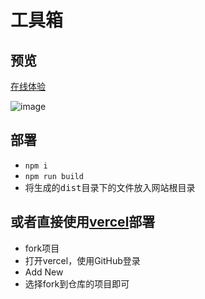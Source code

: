 # 工具箱

## 预览
[在线体验](https://tools.bocchi.vip/)  

![image](https://github.com/user-attachments/assets/636324ee-227f-41a6-8e59-30edac2aa69e)

## 部署
- ```npm i```
- ```npm run build```
- 将生成的<kbd>dist</kbd>目录下的文件放入网站根目录

## 或者直接使用[vercel](https://vercel.com/)部署
- fork项目
- 打开vercel，使用GitHub登录
- Add New
- 选择fork到仓库的项目即可
